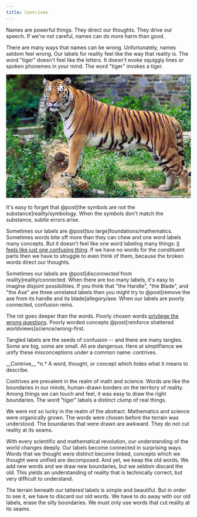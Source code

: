```yaml
---
title: Contrives
---
```

Names are powerful things. They direct our thoughts. They drive our speech. If we're not careful, names can do more harm than good.

There are many ways that names can be wrong. Unfortunately, names seldom feel wrong. Our labels for reality feel like the way that reality is. The word "tiger" doesn't feel like the letters. It doesn't evoke squiggly lines or spoken phonemes in your mind. The word "tiger" invokes a tiger.

![Tiger](/images/tiger.jpg)

It's easy to forget that @post[the symbols are not the substance]reality/symbology. When the symbols don't match the substance, subtle errors arise.

Sometimes our labels are @post[too large]foundations/mathematics. Sometimes words bite off more than they can chew and one word labels many concepts. But it doesn't feel like one word labeling many things: [it feels like just one confusing thing](http://lesswrong.com/lw/nw/fallacies_of_compression/). If we have no words for the constituent parts then we have to struggle to even think of them, because the broken words direct our thoughts.

Sometimes our labels are @post[disconnected from reality]reality/connected. When there are too many labels, it's easy to imagine disjoint possibilities. If you think that "the Handle", "the Blade", and "the Axe" are three unrelated labels then you might try to @post[remove the axe from its handle and its blade]allegory/axe. When our labels are poorly connected, confusion reins.

The rot goes deeper than the words. Poorly chosen words [privilege the wrong questions](http://lesswrong.com/lw/hba/privileging_the_question/). Poorly worded concepts @post[reinforce shattered worldviews]science/wrong-first.

Tangled labels are the seeds of confusion -- and there are many tangles. Some are big, some are small. All are dangerous. Here at simplifience we unify these misconceptions under a common name: <span class="define" markdown="inline">contrives</span>.

<aside class="define" markdown="block">
__Contrive__ *n.*
A word, thought, or concept which hides what it means to describe.
</aside>

Contrives are prevalent in the realm of math and science. Words are like the boundaries in our minds, human-drawn borders on the territory of reality. Among things we can touch and feel, it was easy to draw the right boundaries. The word "tiger" labels a distinct clump of real things.

We were not so lucky in the realm of the abstract. Mathematics and science were organically grown. The words were chosen before the terrain was understood. The boundaries that were drawn are awkward. They do not cut reality at its seams.

With every scientific and mathematical revolution, our understanding of the world changes deeply. Our labels become connected in surprising ways. Words that we thought were distinct become linked, concepts which we thought were unified are decomposed. And yet, we keep the old words. We add new words and we draw new boundaries, but we seldom discard the old. This yields an understanding of reality that is technically correct, but very difficult to understand.

The terrain beneath our tattered labels is simple and beautiful. But in order to see it, we have to discard our old words. We have to do away with our old labels, erase the silly boundaries. We must only use words that cut reality at its seams.
